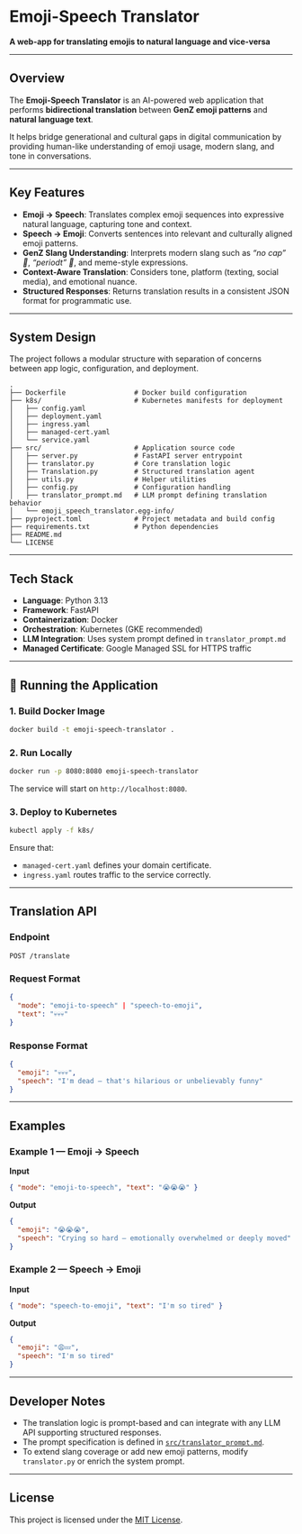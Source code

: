 # Emoji-Speech Translator

**A web-app for translating emojis to natural language and vice-versa**

---

## Overview

The **Emoji-Speech Translator** is an AI-powered web application that performs **bidirectional translation** between **GenZ emoji patterns** and **natural language text**.

It helps bridge generational and cultural gaps in digital communication by providing human-like understanding of emoji usage, modern slang, and tone in conversations.

---

## Key Features

* **Emoji → Speech**: Translates complex emoji sequences into expressive natural language, capturing tone and context.
* **Speech → Emoji**: Converts sentences into relevant and culturally aligned emoji patterns.
* **GenZ Slang Understanding**: Interprets modern slang such as *“no cap” 🧢*, *“periodt” 💅*, and meme-style expressions.
* **Context-Aware Translation**: Considers tone, platform (texting, social media), and emotional nuance.
* **Structured Responses**: Returns translation results in a consistent JSON format for programmatic use.

---

## System Design

The project follows a modular structure with separation of concerns between app logic, configuration, and deployment.

```
.
├── Dockerfile                 # Docker build configuration
├── k8s/                       # Kubernetes manifests for deployment
│   ├── config.yaml
│   ├── deployment.yaml
│   ├── ingress.yaml
│   ├── managed-cert.yaml
│   └── service.yaml
├── src/                       # Application source code
│   ├── server.py              # FastAPI server entrypoint
│   ├── translator.py          # Core translation logic
│   ├── Translation.py         # Structured translation agent
│   ├── utils.py               # Helper utilities
│   ├── config.py              # Configuration handling
│   ├── translator_prompt.md   # LLM prompt defining translation behavior
│   └── emoji_speech_translator.egg-info/
├── pyproject.toml             # Project metadata and build config
├── requirements.txt           # Python dependencies
├── README.md
└── LICENSE
```

---

## Tech Stack

* **Language**: Python 3.13
* **Framework**: FastAPI
* **Containerization**: Docker
* **Orchestration**: Kubernetes (GKE recommended)
* **LLM Integration**: Uses system prompt defined in `translator_prompt.md`
* **Managed Certificate**: Google Managed SSL for HTTPS traffic

---

## 🚀 Running the Application

### 1. Build Docker Image

```bash
docker build -t emoji-speech-translator .
```

### 2. Run Locally

```bash
docker run -p 8080:8080 emoji-speech-translator
```

The service will start on `http://localhost:8080`.

### 3. Deploy to Kubernetes

```bash
kubectl apply -f k8s/
```

Ensure that:

* `managed-cert.yaml` defines your domain certificate.
* `ingress.yaml` routes traffic to the service correctly.

---

## Translation API

### Endpoint

`POST /translate`

### Request Format

```json
{
  "mode": "emoji-to-speech" | "speech-to-emoji",
  "text": "💀💀💀"
}
```

### Response Format

```json
{
  "emoji": "💀💀💀",
  "speech": "I'm dead — that's hilarious or unbelievably funny"
}
```

---

## Examples

### Example 1 — Emoji → Speech

**Input**

```json
{ "mode": "emoji-to-speech", "text": "😭😭😭" }
```

**Output**

```json
{
  "emoji": "😭😭😭",
  "speech": "Crying so hard — emotionally overwhelmed or deeply moved"
}
```

### Example 2 — Speech → Emoji

**Input**

```json
{ "mode": "speech-to-emoji", "text": "I'm so tired" }
```

**Output**

```json
{
  "emoji": "😩💤",
  "speech": "I'm so tired"
}
```

---

## Developer Notes

* The translation logic is prompt-based and can integrate with any LLM API supporting structured responses.
* The prompt specification is defined in [`src/translator_prompt.md`](src/translator_prompt.md).
* To extend slang coverage or add new emoji patterns, modify `translator.py` or enrich the system prompt.

---

## License

This project is licensed under the [MIT License](./LICENSE).

